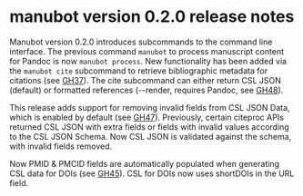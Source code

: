 # manubot version 0.2.0 release notes

Manubot version 0.2.0 introduces subcommands to the command line interface.
The previous command `manubot` to process manuscript content for Pandoc is now `manubot process`.
New functionality has been added via the `manubot cite` subcommand to retrieve bibliographic metadata for citations (see [GH37](https://github.com/greenelab/manubot/issues/37)).
The cite subcommand can either return CSL JSON (default) or formatted references (--render, requires Pandoc, see [GH48](https://github.com/greenelab/manubot/issues/48)).

This release adds support for removing invalid fields from CSL JSON Data, which is enabled by default (see [GH47](https://github.com/greenelab/manubot/issues/47)).
Previously, certain citeproc APIs returned CSL JSON with extra fields or fields with invalid values according to the CSL JSON Schema.
Now CSL JSON is validated against the schema, with invalid fields removed.

Now PMID & PMCID fields are automatically populated when generating CSL data for DOIs (see [GH45](https://github.com/greenelab/manubot/issues/45)).
CSL for DOIs now uses shortDOIs in the URL field.
